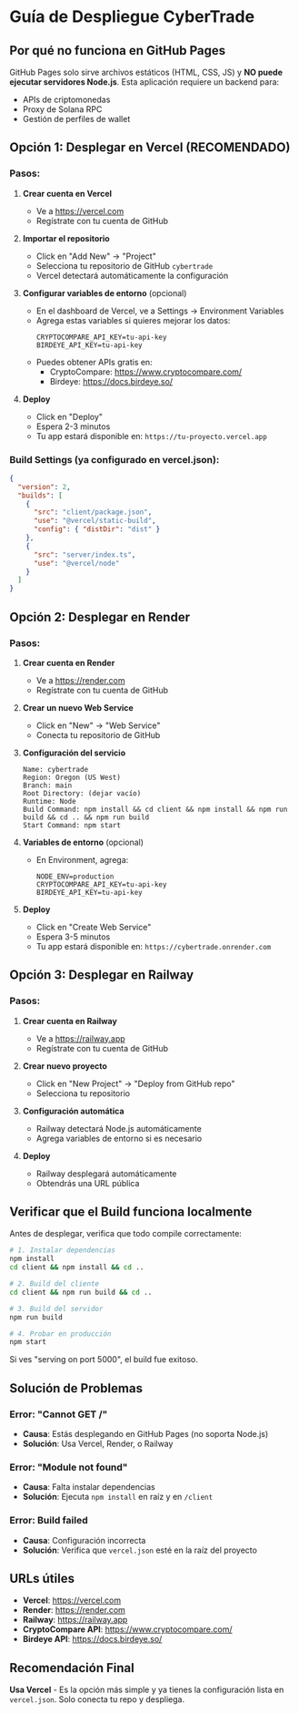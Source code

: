 # Guía de Despliegue CyberTrade

## Por qué no funciona en GitHub Pages

GitHub Pages solo sirve archivos estáticos (HTML, CSS, JS) y **NO puede ejecutar servidores Node.js**. Esta aplicación requiere un backend para:
- APIs de criptomonedas
- Proxy de Solana RPC
- Gestión de perfiles de wallet

## Opción 1: Desplegar en Vercel (RECOMENDADO)

### Pasos:

1. **Crear cuenta en Vercel**
   - Ve a https://vercel.com
   - Regístrate con tu cuenta de GitHub

2. **Importar el repositorio**
   - Click en "Add New" → "Project"
   - Selecciona tu repositorio de GitHub `cybertrade`
   - Vercel detectará automáticamente la configuración

3. **Configurar variables de entorno** (opcional)
   - En el dashboard de Vercel, ve a Settings → Environment Variables
   - Agrega estas variables si quieres mejorar los datos:
     ```
     CRYPTOCOMPARE_API_KEY=tu-api-key
     BIRDEYE_API_KEY=tu-api-key
     ```
   - Puedes obtener APIs gratis en:
     - CryptoCompare: https://www.cryptocompare.com/
     - Birdeye: https://docs.birdeye.so/

4. **Deploy**
   - Click en "Deploy"
   - Espera 2-3 minutos
   - Tu app estará disponible en: `https://tu-proyecto.vercel.app`

### Build Settings (ya configurado en vercel.json):
```json
{
  "version": 2,
  "builds": [
    {
      "src": "client/package.json",
      "use": "@vercel/static-build",
      "config": { "distDir": "dist" }
    },
    {
      "src": "server/index.ts",
      "use": "@vercel/node"
    }
  ]
}
```

## Opción 2: Desplegar en Render

### Pasos:

1. **Crear cuenta en Render**
   - Ve a https://render.com
   - Regístrate con tu cuenta de GitHub

2. **Crear un nuevo Web Service**
   - Click en "New" → "Web Service"
   - Conecta tu repositorio de GitHub

3. **Configuración del servicio**
   ```
   Name: cybertrade
   Region: Oregon (US West)
   Branch: main
   Root Directory: (dejar vacío)
   Runtime: Node
   Build Command: npm install && cd client && npm install && npm run build && cd .. && npm run build
   Start Command: npm start
   ```

4. **Variables de entorno** (opcional)
   - En Environment, agrega:
     ```
     NODE_ENV=production
     CRYPTOCOMPARE_API_KEY=tu-api-key
     BIRDEYE_API_KEY=tu-api-key
     ```

5. **Deploy**
   - Click en "Create Web Service"
   - Espera 3-5 minutos
   - Tu app estará disponible en: `https://cybertrade.onrender.com`

## Opción 3: Desplegar en Railway

### Pasos:

1. **Crear cuenta en Railway**
   - Ve a https://railway.app
   - Regístrate con tu cuenta de GitHub

2. **Crear nuevo proyecto**
   - Click en "New Project" → "Deploy from GitHub repo"
   - Selecciona tu repositorio

3. **Configuración automática**
   - Railway detectará Node.js automáticamente
   - Agrega variables de entorno si es necesario

4. **Deploy**
   - Railway desplegará automáticamente
   - Obtendrás una URL pública

## Verificar que el Build funciona localmente

Antes de desplegar, verifica que todo compile correctamente:

```bash
# 1. Instalar dependencias
npm install
cd client && npm install && cd ..

# 2. Build del cliente
cd client && npm run build && cd ..

# 3. Build del servidor
npm run build

# 4. Probar en producción
npm start
```

Si ves "serving on port 5000", el build fue exitoso.

## Solución de Problemas

### Error: "Cannot GET /"
- **Causa**: Estás desplegando en GitHub Pages (no soporta Node.js)
- **Solución**: Usa Vercel, Render, o Railway

### Error: "Module not found"
- **Causa**: Falta instalar dependencias
- **Solución**: Ejecuta `npm install` en raíz y en `/client`

### Error: Build failed
- **Causa**: Configuración incorrecta
- **Solución**: Verifica que `vercel.json` esté en la raíz del proyecto

## URLs útiles

- **Vercel**: https://vercel.com
- **Render**: https://render.com
- **Railway**: https://railway.app
- **CryptoCompare API**: https://www.cryptocompare.com/
- **Birdeye API**: https://docs.birdeye.so/

## Recomendación Final

**Usa Vercel** - Es la opción más simple y ya tienes la configuración lista en `vercel.json`. Solo conecta tu repo y despliega.
